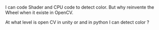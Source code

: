 I can code Shader and CPU code to detect color. 
But why reinvente the Wheel when it existe in OpenCV.

At what level is open CV in unity or and in python I can detect color ?